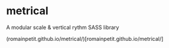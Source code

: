 # metrical

A modular scale & vertical rythm SASS library

(romainpetit.github.io/metrical/)[romainpetit.github.io/metrical/]
